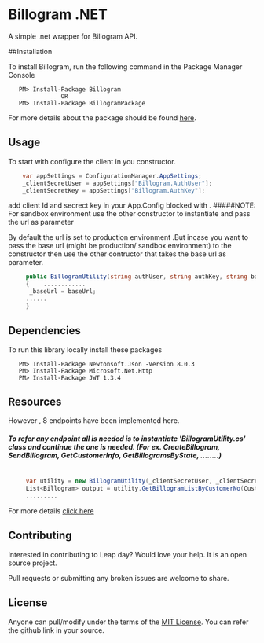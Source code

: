 # Billogram .NET

A simple .net wrapper for Billogram API.

##Installation

To install Billogram, run the following command in the Package Manager Console

```
   PM> Install-Package Billogram 
               OR
   PM> Install-Package BillogramPackage
```
For more details about the package should be found [here](https://www.nuget.org/packages/BillogramPackage/). 

## Usage

To start with configure the client in you constructor.

```c#
	var appSettings = ConfigurationManager.AppSettings;
	_clientSecretUser = appSettings["Billogram.AuthUser"];
	_clientSecretKey = appSettings["Billogram.AuthKey"];
```

add client Id and secrect key in your App.Config blocked with <appsetting>.
#####NOTE: For sandbox environment use the other constructor to instantiate and pass the url as parameter

By default the url is set to production environment .But incase you want to pass the base url (might be production/ sandbox environment) to the constructor then use the other contructor that takes the base url as parameter.

```c#
     public BillogramUtility(string authUser, string authKey, string baseUrl)
     {    ............
	  _baseUrl = baseUrl;
	 ......
     }
```


## Dependencies

To run this  library locally install these packages 

``` 
   PM> Install-Package Newtonsoft.Json -Version 8.0.3
   PM> Install-Package Microsoft.Net.Http
   PM> Install-Package JWT 1.3.4
```


## Resources

However , 8 endpoints have been implemented here.  

##### To refer any endpoint all is needed is to instantiate 'BillogramUtility.cs' class and continue the one is needed. (For ex. CreateBillogram, SendBillogram, GetCustomerInfo, GetBillogramsByState, ........) 

```c#

     var utility = new BillogramUtility(_clientSecretUser, _clientSecretKey); 
     List<Billogram> output = utility.GetBillogramListByCustomerNo(CustomerNo).Result;
     .........
```
For more details [click here](https://billogram.com/api/documentation#easy_to_get_started)


## Contributing

Interested in contributing to Leap day? Would love your help. It is an open source project.

Pull requests or submitting any broken issues are welcome to share.


## License

Anyone can pull/modify under the terms of the [MIT License](http://opensource.org/licenses/MIT). You can refer the github link in your source.
